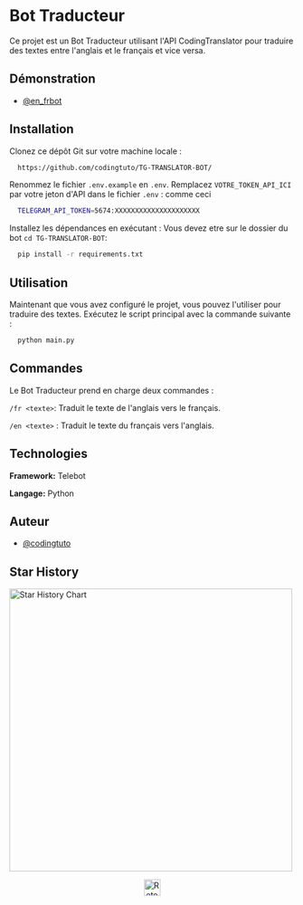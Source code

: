
# Bot Traducteur

Ce projet est un Bot Traducteur utilisant l'API CodingTranslator pour traduire des textes entre l'anglais et le français et vice versa.

## Démonstration

- [@en_frbot](https://t.me/en_frbot)

## Installation

Clonez ce dépôt Git sur votre machine locale :

```bash
  https://github.com/codingtuto/TG-TRANSLATOR-BOT/
```

Renommez le fichier `.env.example` en `.env`.
Remplacez `VOTRE_TOKEN_API_ICI` par votre jeton d'API dans le fichier `.env` : comme ceci
```bash
  TELEGRAM_API_TOKEN=5674:XXXXXXXXXXXXXXXXXXXXX
```

Installez les dépendances en exécutant : Vous devez etre sur le dossier du bot `cd TG-TRANSLATOR-BOT`:

```bash
  pip install -r requirements.txt
```
## Utilisation

Maintenant que vous avez configuré le projet, vous pouvez l'utiliser pour traduire des textes. Exécutez le script principal avec la commande suivante :
```bash
  python main.py
```

    
## Commandes
Le Bot Traducteur prend en charge deux commandes :

`/fr <texte>`: Traduit le texte de l'anglais vers le français.

`/en <texte>` : Traduit le texte du français vers l'anglais.


## Technologies

**Framework:** Telebot

**Langage:** Python


## Auteur

- [@codingtuto](https://www.github.com/codingtuto)

## Star History

<a href="https://github.com/codingtuto/TG-TRANSLATOR-BOT/">
        <img width="500" alt="Star History Chart" src="https://api.star-history.com/svg?repos=codingtuto/TG-TRANSLATOR-BOT&type=Date">
      </a> 

<p align="center"><a href="https://github.com/codingtuto/TG-TRANSLATOR-BOT#"><img src="https://superagi.com/wp-content/uploads/2023/05/backToTopButton.png" alt="Retour en haut" height="29"/></a></p>
